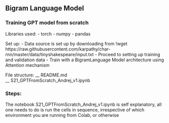 ## Bigram Language Model

### Training GPT model from scratch
<p>
Libraries used:
- torch
- numpy
- pandas
</p>
<p>
Set up:
- Data source is set up by downloading from !wget https://raw.githubusercontent.com/karpathy/char-rnn/master/data/tinyshakespeare/input.txt
- Proceed to setting up training and validation data 
- Train with a BigramLanguage Model architecture using Attention mechanism
</p>

<p>
File structure:
__ README.md <br/>
__ S21_GPTFromScratch_Andrej_v1.ipynb

</p>

### Steps:
<p>The notebook S21_GPTFromScratch_Andrej_v1.ipynb is self explanatory, all one needs to do is run the cells in sequence, irrespective of which environment you are running from Colab, or otherwise
</p>

